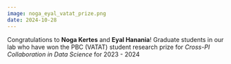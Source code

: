 ```yaml
---
image: noga_eyal_vatat_prize.png
date: 2024-10-28
---
```


Congratulations to **Noga Kertes** and **Eyal Hanania**! Graduate students in our lab who have won the PBC (VATAT) student research prize for *Cross-PI Collaboration in Data Science* for 2023 - 2024
